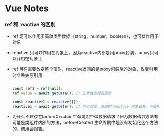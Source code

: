 # Vue Notes

### ref 和 reactive 的区别

- ref 既可以作用于简单类型数据（string，number，boolean），也可以作用于对象
- reactive 只可以作用在对象上，因为reactive内部是用proxy封装，proxy只可以作用在对象上
- ref 用在需要改变整个值时，reactive返回的是proxy包装后的对象，改变引用时会丢失原引用

    ```typescript

    const ref1 = ref(null);
    ref.value = await getData(); // 正常触发视图更新

    const reactive1 = reactive({});
    reactive1 = await getDate(); // 引用改变，原来的reactive 对象丢失，不会触发视图更新

    ```

- 为什么不建议在beforeCreated 生命周期中做数据请求？因为数据请求方法有可能是类组件内部的方法，beforeCreated 生命周期中是没有初始化这个方法的，调用会报错。